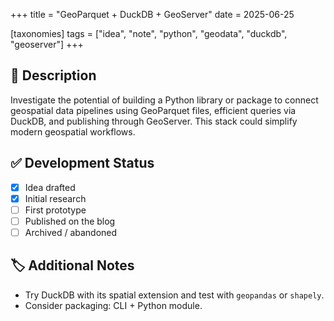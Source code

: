 +++
title = "GeoParquet + DuckDB + GeoServer"
date = 2025-06-25

[taxonomies]
tags = ["idea", "note", "python", "geodata", "duckdb", "geoserver"]
+++

## 📄 Description

Investigate the potential of building a Python library or package to connect 
geospatial data pipelines using GeoParquet files, efficient queries via DuckDB, and 
publishing through GeoServer. This stack could simplify modern geospatial workflows.

## ✅ Development Status

- [x] Idea drafted
- [x] Initial research
- [ ] First prototype
- [ ] Published on the blog
- [ ] Archived / abandoned

## 🏷️ Additional Notes

- Try DuckDB with its spatial extension and test with `geopandas` or `shapely`.
- Consider packaging: CLI + Python module.


